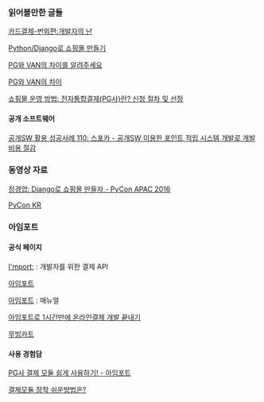 ### 읽어볼만한 글들

[카드결제-번외편:개발자의 난](http://movingcart.tistory.com/9)

[Python/Django로 쇼핑몰 만들기](http://blog.choyoungil.com/2016/07/22/pythondjango로-쇼핑몰-만들기/)

[PG와 VAN의 차이를 알려주세요](http://www.kcsvan.co.kr/center/faq_view.jsp?idx=5)

[PG와 VAN의 차이](http://m.blog.naver.com/hajunggu/150046785571)

[쇼핑몰 운영 방법: 전자통합결제(PG사)란? 신청 절차 및 선정](http://shoppingmalltip.tistory.com/42)

#### 공개 소프트웨어

[공개SW 활용 성공사례 110: 스포카 - 공개SW 이용한 포인트 적립 시스템 개발로 개발비용 절감](http://www.oss.kr/index.php?document_srl=108820&category=43492&mid=oss_repository10)

### 동영상 자료

[정경업: Django로 쇼핑몰 만들자 - PyCon APAC 2016](https://www.youtube.com/watch?v=UWDRX4z4-k0)

[PyCon KR](https://www.youtube.com/channel/UC26x6D5xpKx6io4ShfXa_Ow)

### 아임포트 

#### 공식 페이지

[I'mport;](http://www.iamport.kr) : 개발자를 위한 결제 API

[아임포트](https://github.com/iamport)

[아임포트](https://github.com/iamport/iamport-manual) : 매뉴얼

[아임포트로 1시간만에 온라인결제 개발 끝내기](http://www.slideshare.net/jangbora/ss-45572363)

[무빙카트](http://www.movingcart.kr)

#### 사용 경험담 

[PG사 결제 모듈 쉽게 사용하기! - 아임포트](http://kkotkkio.tistory.com/59)

[결제모듈 장착 쉬운방법은?](http://twomoon3859.tistory.com/19)